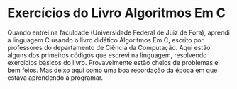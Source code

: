 # Exercícios do Livro Algoritmos Em C

Quando entrei na faculdade (Universidade Federal de Juiz de Fora), aprendi a linguagem C usando o livro didático Algoritmos Em C, escrito por professores do departamento de Ciência da Computação. Aqui estão alguns dos primeiros códigos que escrevi na linguagem, resolvendo exercícios básicos do livro. Provavelmente estão cheios de problemas e bem feios. Mas deixo aqui como uma boa recordação da época em que estava aprendendo a programar.
